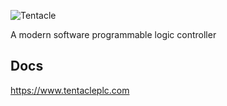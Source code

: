 ![Tentacle](https://res.cloudinary.com/jarautomation/image/upload/c_scale,w_250/v1620021619/logos/tentacle-light.png)

A modern software programmable logic controller

## Docs

<https://www.tentacleplc.com>
